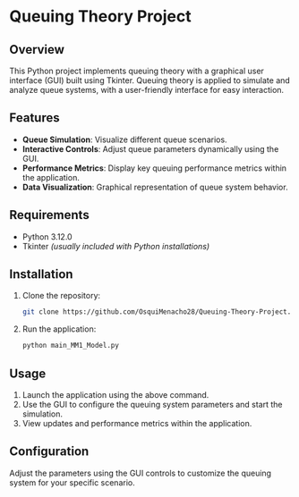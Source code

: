 # Queuing Theory Project

## Overview

This Python project implements queuing theory with a graphical user interface (GUI) built using Tkinter. Queuing theory is applied to simulate and analyze queue systems, with a user-friendly interface for easy interaction.

## Features

- **Queue Simulation**: Visualize different queue scenarios.
- **Interactive Controls**: Adjust queue parameters dynamically using the GUI.
- **Performance Metrics**: Display key queuing performance metrics within the application.
- **Data Visualization**: Graphical representation of queue system behavior.

## Requirements

- Python 3.12.0
- Tkinter _(usually included with Python installations)_

## Installation

1. Clone the repository:

   ```bash
   git clone https://github.com/OsquiMenacho28/Queuing-Theory-Project.git
   ```

2. Run the application:

   ```bash
   python main_MM1_Model.py
   ```

## Usage

1. Launch the application using the above command.
2. Use the GUI to configure the queuing system parameters and start the simulation.
3. View updates and performance metrics within the application.

## Configuration

Adjust the parameters using the GUI controls to customize the queuing system for your specific scenario.
